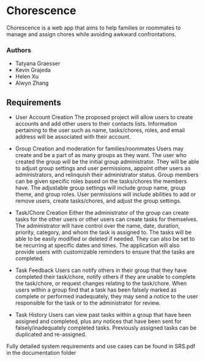# Chorescence
Chorescence is a web app that aims to help families or roommates to manage and assign chores while avoiding awkward confrontations. 

### Authors
- Tatyana Graesser
- Kevin Grajeda
- Helen Xu
- Alwyn Zhang

## Requirements

-	User Account Creation 
The proposed project will allow users to create accounts and add other users to their contacts lists. Information pertaining to the user such as name, tasks/chores, roles, and email address will be associated with their account. 

-	Group Creation and moderation for families/roommates
Users may create and be a part of as many groups as they want. The user who created the group will be the initial group administrator. They will be able to adjust group settings and user permissions, appoint other users as administrators, and relinquish their administrator status. Group members can be given specific roles based on the tasks/chores the members have. The adjustable group settings will include group name, group theme, and group roles. User permissions will include abilities to add or remove users, create tasks/chores, and adjust  the group settings.

- Task/Chore Creation
Either the administrator of the group can create tasks for the other users or other users can create tasks for themselves. The administrator will  have control over the name, date, duration, priority, category, and whom the task is assigned to. The tasks will be able to be easily modified or deleted if needed. They can also be set to be recurring at specific dates and times. The application will also provide users with customizable reminders to ensure that the tasks are completed.

- Task Feedback
Users can notify others in their group that they have completed their task/chore, notify others if they are unable to complete the task/chore, or request changes relating to the task/chore. When users within a group find that a task has been falsely marked as complete or performed inadequately, they may send a notice to the user responsible for the task or to the administrator for review.

- Task History
Users can view past tasks within a group that have been assigned and completed, plus any notices that have been sent for falsely/inadequately completed tasks. Previously assigned tasks can be duplicated and re-assigned.


Fully detailed system requirements and use cases can be found in SRS.pdf in the documentation folder


